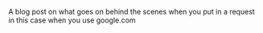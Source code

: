 A blog post on what goes on behind the scenes when you put in a request in this case when you use google.com
